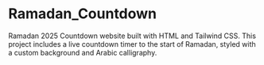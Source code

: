 # Ramadan_Countdown
Ramadan 2025 Countdown website built with HTML and Tailwind CSS. This project includes a live countdown timer to the start of Ramadan, styled with a custom background and Arabic calligraphy.
